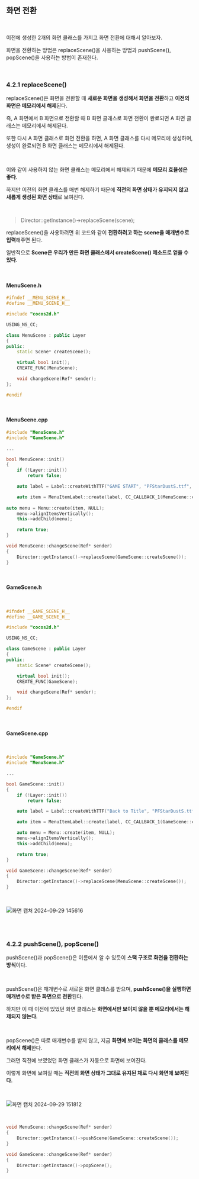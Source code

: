 ## 화면 전환

</br>

이전에 생성한 2개의 화면 클래스를 가지고 화면 전환에 대해서 알아보자.

화면을 전환하는 방법은 replaceScene()을 사용하는 방법과 pushScene(), popScene()을 사용하는 방법이 존재한다.

</br>

### 4.2.1 replaceScene()

replaceScene()은 화면을 전환할 때 **새로운 화면을 생성해서 화면을 전환**하고 **이전의 화면은 메모리에서 해제**된다.

즉, A 화면에서 B 화면으로 전환할 때 B 화면 클래스로 화면 전환이 완료되면 A 화면 클래스는 메모리에서 해제된다.

또한 다시 A 화면 클래스로 화면 전환을 하면, A 화면 클래스를 다시 메모리에 생성하며, 생성이 완료되면 B 화면 클래스는 메모리에서 해제된다.

</br>

이와 같이 사용하지 않는 화면 클래스는 메모리에서 해제되기 때문에 **메모리 효율성은 좋다**.

하지만 이전의 화면 클래스를 매번 해제하기 때문에 **직전의 화면 상태가 유지되지 않고 새롭게 생성된 화면 상태**로 보여진다.

</br>

> Director::getInstance()->replaceScene(scene);

replaceScene()을 사용하려면 위 코드와 같이 **전환하려고 하는 scene을 매개변수로 입력**해주면 된다.

일반적으로 **Scene은 우리가 만든 화면 클래스에서 createScene() 메소드로 얻을 수 있다**.

</br>

#### MenuScene.h

```C++
#ifndef __MENU_SCENE_H__
#define __MENU_SCENE_H__

#include "cocos2d.h"

USING_NS_CC;

class MenuScene : public Layer
{
public:
    static Scene* createScene();

    virtual bool init();
    CREATE_FUNC(MenuScene);

    void changeScene(Ref* sender);
};

#endif
```

</br>

#### MenuScene.cpp

```C++
#include "MenuScene.h"
#include "GameScene.h"

...

bool MenuScene::init()
{
    if (!Layer::init())
        return false;

    auto label = Label::createWithTTF("GAME START", "PFStarDustS.ttf", 34);

    auto item = MenuItemLabel::create(label, CC_CALLBACK_1(MenuScene::changeScene, this));
    
auto menu = Menu::create(item, NULL);
    menu->alignItemsVertically();
    this->addChild(menu);

    return true;
}

void MenuScene::changeScene(Ref* sender)
{
    Director::getInstance()->replaceScene(GameScene::createScene());
}
```
</br>

#### GameScene.h

</br>

```C++
#ifndef __GAME_SCENE_H__
#define __GAME_SCENE_H__

#include "cocos2d.h"

USING_NS_CC;

class GameScene : public Layer
{
public:
	static Scene* createScene();

	virtual bool init();
	CREATE_FUNC(GameScene);

	void changeScene(Ref* sender);
};

#endif
```
</br>

#### GameScene.cpp

</br>

```C++
#include "GameScene.h"
#include "MenuScene.h"

...

bool GameScene::init()
{
	if (!Layer::init())
		return false;

	auto label = Label::createWithTTF("Back to Title", "PFStarDustS.ttf", 34);

	auto item = MenuItemLabel::create(label, CC_CALLBACK_1(GameScene::changeScene, this));

	auto menu = Menu::create(item, NULL);
	menu->alignItemsVertically();
	this->addChild(menu);

	return true;
}

void GameScene::changeScene(Ref* sender)
{
	Director::getInstance()->replaceScene(MenuScene::createScene());
}
```
</br>

![화면 캡처 2024-09-29 145616](https://github.com/user-attachments/assets/ac20ddfb-4a4f-436d-a282-bbae556cf8a2)

</br>
</br>

### 4.2.2 pushScene(), popScene()

pushScene()과 popScene()은 이름에서 알 수 있듯이 **스택 구조로 화면을 전환하는 방식**이다.

</br>

pushScene()은 매개변수로 새로운 화면 클래스를 받으며, **pushScene()을 실행하면 매개변수로 받은 화면으로 전환**된다.

하지만 이 때 이전에 있었던 화면 클래스는 **화면에서만 보이지 않을 뿐 메모리에서는 해제되지 않는다**.

</br>

popScene()은 따로 매개변수를 받지 않고, 지금 **화면에 보이는 화면의 클래스를 메모리에서 해제**한다.

그러면 직전에 보였었던 화면 클래스가 자동으로 화면에 보여진다.

이렇게 화면에 보여질 때는 **직전의 화면 상태가 그대로 유지된 채로 다시 화면에 보여진다**.

</br>

![화면 캡처 2024-09-29 151812](https://github.com/user-attachments/assets/072a9fd9-184c-4c70-be15-0b850974785e)

</br>

```C++
void MenuScene::changeScene(Ref* sender)
{
    Director::getInstance()->pushScene(GameScene::createScene());
}

void GameScene::changeScene(Ref* sender)
{
    Director::getInstance()->popScene();
}
```
</br>
